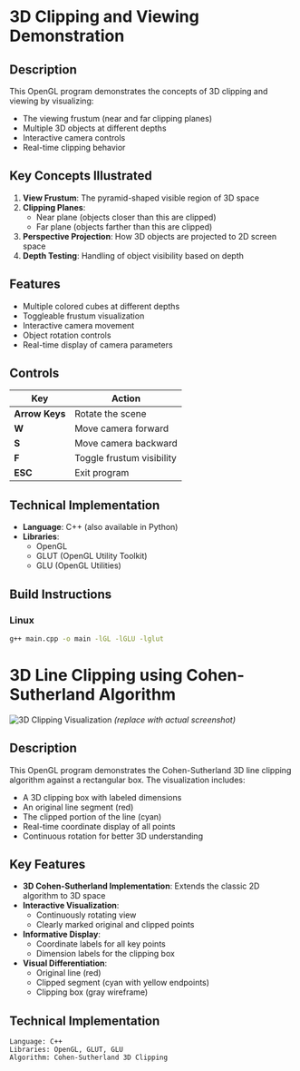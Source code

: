 # 3D Clipping and Viewing Demonstration

## Description
This OpenGL program demonstrates the concepts of 3D clipping and viewing by visualizing:
- The viewing frustum (near and far clipping planes)
- Multiple 3D objects at different depths
- Interactive camera controls
- Real-time clipping behavior

## Key Concepts Illustrated
1. **View Frustum**: The pyramid-shaped visible region of 3D space
2. **Clipping Planes**:
   - Near plane (objects closer than this are clipped)
   - Far plane (objects farther than this are clipped)
3. **Perspective Projection**: How 3D objects are projected to 2D screen space
4. **Depth Testing**: Handling of object visibility based on depth

## Features
- Multiple colored cubes at different depths
- Toggleable frustum visualization
- Interactive camera movement
- Object rotation controls
- Real-time display of camera parameters

## Controls
| Key | Action |
|-----|--------|
| **Arrow Keys** | Rotate the scene |
| **W** | Move camera forward |
| **S** | Move camera backward |
| **F** | Toggle frustum visibility |
| **ESC** | Exit program |

## Technical Implementation
- **Language**: C++ (also available in Python)
- **Libraries**:
  - OpenGL
  - GLUT (OpenGL Utility Toolkit)
  - GLU (OpenGL Utilities)

## Build Instructions

### Linux
```bash
g++ main.cpp -o main -lGL -lGLU -lglut
```

# 3D Line Clipping using Cohen-Sutherland Algorithm

![3D Clipping Visualization](screenshot.png) *(replace with actual screenshot)*

## Description
This OpenGL program demonstrates the Cohen-Sutherland 3D line clipping algorithm against a rectangular box. The visualization includes:
- A 3D clipping box with labeled dimensions
- An original line segment (red)
- The clipped portion of the line (cyan)
- Real-time coordinate display of all points
- Continuous rotation for better 3D understanding

## Key Features
- **3D Cohen-Sutherland Implementation**: Extends the classic 2D algorithm to 3D space
- **Interactive Visualization**:
  - Continuously rotating view
  - Clearly marked original and clipped points
- **Informative Display**:
  - Coordinate labels for all key points
  - Dimension labels for the clipping box
- **Visual Differentiation**:
  - Original line (red)
  - Clipped segment (cyan with yellow endpoints)
  - Clipping box (gray wireframe)

## Technical Implementation
```plaintext
Language: C++
Libraries: OpenGL, GLUT, GLU
Algorithm: Cohen-Sutherland 3D Clipping
